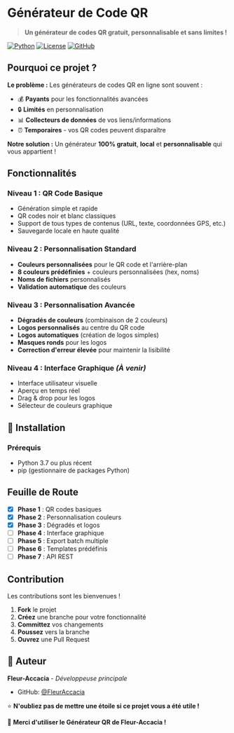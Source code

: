 #  Générateur de Code QR 

> **Un générateur de codes QR gratuit, personnalisable et sans limites !**

[![Python](https://img.shields.io/badge/Python-3.7+-blue.svg)](https://python.org)
[![License](https://img.shields.io/badge/License-MIT-green.svg)](LICENSE)
[![GitHub](https://img.shields.io/badge/GitHub-FleurAccacia-black.svg)](https://github.com/FleurAccacia)

##  Pourquoi ce projet ?

**Le problème :** Les générateurs de codes QR en ligne sont souvent :
- 💰 **Payants** pour les fonctionnalités avancées
- 🔒 **Limités** en personnalisation
- 📊 **Collecteurs de données** de vos liens/informations
- ⏰ **Temporaires** - vos QR codes peuvent disparaître

**Notre solution :** Un générateur **100% gratuit**, **local** et **personnalisable** qui vous appartient !

## Fonctionnalités

###  **Niveau 1 : QR Code Basique**
-  Génération simple et rapide
-  QR codes noir et blanc classiques
-  Support de tous types de contenus (URL, texte, coordonnées GPS, etc.)
-  Sauvegarde locale en haute qualité

###  **Niveau 2 : Personnalisation Standard**
-  **Couleurs personnalisées** pour le QR code et l'arrière-plan
-  **8 couleurs prédéfinies** + couleurs personnalisées (hex, noms)
-  **Noms de fichiers** personnalisés
-  **Validation automatique** des couleurs

###  **Niveau 3 : Personnalisation Avancée**
-  **Dégradés de couleurs** (combinaison de 2 couleurs)
-  **Logos personnalisés** au centre du QR code
-  **Logos automatiques** (création de logos simples)
-  **Masques ronds** pour les logos
-  **Correction d'erreur élevée** pour maintenir la lisibilité

###  **Niveau 4 : Interface Graphique** *(À venir)*
-  Interface utilisateur visuelle
-  Aperçu en temps réel
-  Drag & drop pour les logos
-  Sélecteur de couleurs graphique

## 🚀 Installation

### Prérequis
- Python 3.7 ou plus récent
- pip (gestionnaire de packages Python)


##  Feuille de Route

- [x] **Phase 1** : QR codes basiques 
- [x] **Phase 2** : Personnalisation couleurs 
- [x] **Phase 3** : Dégradés et logos 
- [ ] **Phase 4** : Interface graphique 
- [ ] **Phase 5** : Export batch multiple
- [ ] **Phase 6** : Templates prédéfinis
- [ ] **Phase 7** : API REST

## Contribution

Les contributions sont les bienvenues ! 

1. **Fork** le projet
2. **Créez** une branche pour votre fonctionnalité
3. **Committez** vos changements
4. **Poussez** vers la branche
5. **Ouvrez** une Pull Request


## 👥 Auteur

**Fleur-Accacia** - *Développeuse principale*
- GitHub: [@FleurAccacia](https://github.com/FleurAccacia)



⭐ **N'oubliez pas de mettre une étoile si ce projet vous a été utile !**

💙 **Merci d'utiliser le Générateur QR de Fleur-Accacia !**